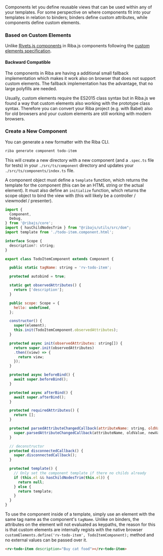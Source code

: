 Components let you define reusable views that can be used within any of your templates. For some perspective on where components fit into your templates in relation to binders; binders define custom attributes, while components define custom elements.

### Based on Custom Elements

Unlike [Rivets.js components](http://rivetsjs.com/docs/guide/#components) in Riba.js components following the [custom elements specification](https://developer.mozilla.org/en-US/docs/Web/Web_Components/Using_custom_elements).

#### Backward Compatible

The components in Riba are having a additional small fallback implementation which makes it work also on browser that does not support custom elements. The fallback implementation has the advantage, that no large polyfills are needed.

Usually, custom elements require the ES2015 class syntax but in Riba.js we found a way that custom elements also working with the prototype class syntax. Therefore you can convert your Riba project (e.g. with Babel) also for old browsers and your custom elements are still working with modern browsers.

### Create a New Component

You can generate a new formatter with the Riba CLI.

```bash
riba generate component todo-item
```

This will create a new directory with a new component (and a `.spec.ts` file for tests) in your `./src/ts/component` directory and updates your `./src/ts/components/index.ts` file.

A component object must define a `template` function, which returns the template for the component (this can be an HTML string or the actual element). It must also define an `initialize` function, which returns the scope object to bind the view with (this will likely be a controller / viewmodel / presenter).

```javascript
import {
  Component,
  Debug,
} from '@ribajs/core';
import { hasChildNodesTrim } from "@ribajs/utils/src/dom";
import template from './todo-item.component.html';

interface Scope {
  description?: string;
}

export class TodoItemComponent extends Component {

  public static tagName: string = 'rv-todo-item';

  protected autobind = true;

  static get observedAttributes() {
    return ['description'];
  }

  public scope: Scope = {
    hello: undefined,
  };

  constructor() {
    super(element);
    this.init(TodoItemComponent.observedAttributes);
  }

  protected async init(observedAttributes: string[]) {
    return super.init(observedAttributes)
    .then((view) => {
      return view;
    });
  }

  protected async beforeBind() {
    await super.beforeBind();
  }

  protected async afterBind() {
    await super.afterBind();
  }

  protected requiredAttributes() {
    return [];
  }

  protected parsedAttributeChangedCallback(attributeName: string, oldValue: any, newValue: any, namespace: string | null) {
    super.parsedAttributeChangedCallback(attributeName, oldValue, newValue, namespace);
  }

  // deconstructor
  protected disconnectedCallback() {
    super.disconnectedCallback();
  }

  protected template() {
    // Only set the component template if there no childs already
    if (this.el && hasChildNodesTrim(this.el)) {
      return null;
    } else {
      return template;
    }
  }
}
```

To use the component inside of a template, simply use an element with the same tag name as the component's `tagName`. Unlike on binders, the attributes on the element will not evaluated as keypaths, the reason for this is that custom elements are internally regists with the native browser `customElements.define('rv-todo-item', TodoItemComponent);` method and no external values can be passed over it.

```html
<rv-todo-item description="Buy cat food"></rv-todo-item>
```
